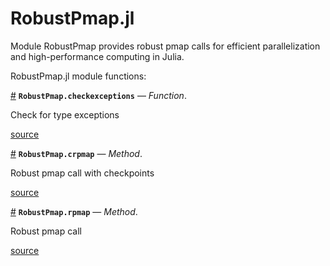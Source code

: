 
<a id='RobustPmap.jl-1'></a>

# RobustPmap.jl


Module RobustPmap provides robust pmap calls for efficient parallelization and high-performance computing in Julia.


RobustPmap.jl module functions:

<a id='RobustPmap.checkexceptions' href='#RobustPmap.checkexceptions'>#</a>
**`RobustPmap.checkexceptions`** &mdash; *Function*.



Check for type exceptions


<a target='_blank' href='https://github.com/madsjulia/RobustPmap.jl/blob/e83236fe4ac1ddf09447108ef456d7ebd2dd64bf/src/RobustPmap.jl#L39' class='documenter-source'>source</a><br>

<a id='RobustPmap.crpmap-Tuple{Function,Int64,String,Vararg{Any,N} where N}' href='#RobustPmap.crpmap-Tuple{Function,Int64,String,Vararg{Any,N} where N}'>#</a>
**`RobustPmap.crpmap`** &mdash; *Method*.



Robust pmap call with checkpoints


<a target='_blank' href='https://github.com/madsjulia/RobustPmap.jl/blob/e83236fe4ac1ddf09447108ef456d7ebd2dd64bf/src/RobustPmap.jl#L62' class='documenter-source'>source</a><br>

<a id='RobustPmap.rpmap-Tuple{Function,Vararg{Any,N} where N}' href='#RobustPmap.rpmap-Tuple{Function,Vararg{Any,N} where N}'>#</a>
**`RobustPmap.rpmap`** &mdash; *Method*.



Robust pmap call


<a target='_blank' href='https://github.com/madsjulia/RobustPmap.jl/blob/e83236fe4ac1ddf09447108ef456d7ebd2dd64bf/src/RobustPmap.jl#L51' class='documenter-source'>source</a><br>

